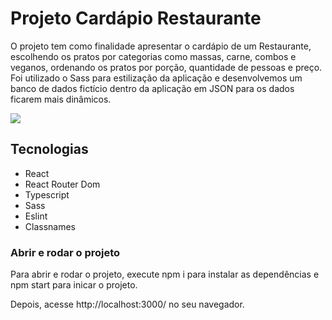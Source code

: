 # Projeto Cardápio Restaurante
O projeto tem como finalidade apresentar o cardápio de um Restaurante, escolhendo os pratos por categorias como massas, carne, combos e veganos, ordenando os pratos por porção, quantidade de pessoas e preço. Foi utilizado o Sass para estilização da aplicação e desenvolvemos um banco de dados fictício dentro da aplicação em JSON para os dados ficarem mais dinâmicos.

<img src='https://user-images.githubusercontent.com/107640605/209823964-cf275fa7-a0ad-4a75-b208-00373f801b29.gif' />

##  Tecnologias

- React
- React Router Dom
- Typescript
- Sass
- Eslint
- Classnames


### Abrir e rodar o projeto
Para abrir e rodar o projeto, execute npm i para instalar as dependências e npm start para inicar o projeto.

Depois, acesse http://localhost:3000/ no seu navegador.

